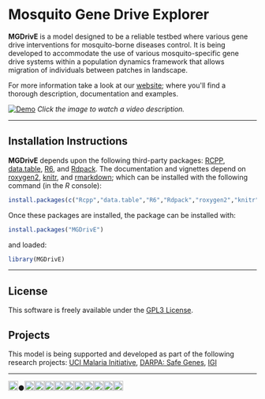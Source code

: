 # Mosquito Gene Drive Explorer


**MGDrivE** is a model designed to be a reliable testbed where various gene drive interventions for mosquito-borne diseases control. It is being developed to accommodate the use of various mosquito-specific gene drive systems within a population dynamics framework that allows migration of individuals between patches in landscape.

For more information take a look at our <a href="https://marshalllab.github.io/MGDrivE/">website</a>; where you'll find a thorough description, documentation and examples.


[![Demo](https://marshalllab.github.io/MGDrivE/images/crispr.jpg)](https://www.youtube.com/watch?time_continue=3&v=sZXuUtToszw)
_Click the image to watch a video description._

<hr>


## Installation Instructions

**MGDrivE** depends upon the following third-party packages: [RCPP](https://cran.r-project.org/web/packages/Rcpp/index.html), [data.table](https://cran.r-project.org/web/packages/data.table/index.html), [R6](https://cran.r-project.org/web/packages/R6/index.html), and [Rdpack](https://cran.r-project.org/web/packages/Rdpack/index.html). The documentation and vignettes depend on [roxygen2](https://cran.r-project.org/web/packages/roxygen2/index.html), [knitr](https://cran.r-project.org/web/packages/knitr/index.html), and [rmarkdown](https://cran.r-project.org/web/packages/rmarkdown/index.html); which can be installed with the following command (in the _R_ console):

```R
install.packages(c("Rcpp","data.table","R6","Rdpack","roxygen2","knitr","rmarkdown"))
```

Once these packages are installed, the package can be installed with:

```R
install.packages("MGDrivE")
```

and loaded:

```R
library(MGDrivE)
```

<hr>

## License

This software is freely available under the [GPL3 License](https://www.gnu.org/licenses/gpl-3.0.en.html).


## Projects

This model is being supported and developed as part of the following research projects: [UCI Malaria Initiative](https://news.uci.edu/7517/05/08/uci-establishes-malaria-initiative-to-fight-deadly-disease-in-africa/), [DARPA: Safe Genes](https://www.darpa.mil/program/safe-genes), [IGI](https://innovativegenomics.org/)

<hr>
<img src="https://marshalllab.github.io/MGDrivE/images/berkeley.jpg" height="20px">●<img src="https://marshalllab.github.io/MGDrivE/images/UCD.jpg" height="20px"><img src="https://marshalllab.github.io/MGDrivE/images/UCI.png" height="20px"><img src="https://marshalllab.github.io/MGDrivE//images/UCLA.png" height="20px"><img src="https://marshalllab.github.io/MGDrivE/images/UCR.jpg" height="20px"><img src="https://marshalllab.github.io/MGDrivE/images/UCSD.png" height="20px"><img src="https://marshalllab.github.io/MGDrivE/images/JPL.png" height="20px"><img src="https://marshalllab.github.io/MGDrivE/images/DARPA.jpg" height="20px"><img src="https://marshalllab.github.io/MGDrivE/images/IGI.png" height="20px"><img src="https://marshalllab.github.io/MGDrivE/images/nvidia.jpg" height="20px"><img src="https://marshalllab.github.io/MGDrivE/images/UCIMI.png" height="20px">
